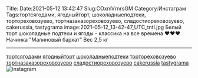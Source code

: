 Title:
Date:2021-05-12 13:42:47
Slug:COxmVrnrsGM
Category:Инстаграм
Tags:тортсягодами, ягодныйторт, шоколадныеподтеки, тортореховозуево, тортназаказореховозуево, сладостиореховозуево, cakerussia, tastygrama
image:2021-05-12_13-42-47_UTC_tntl.jpg
Белый торт шоколадные подтеки и ягоды - классика на все времена ❤❤❤
Начинка "Малиновый бархат"
Вес 2,5 кг
________________________
[тортсягодами]({tag}тортсягодами)
[ягодныйторт]({tag}ягодныйторт) [шоколадныеподтеки]({tag}шоколадныеподтеки) [тортореховозуево]({tag}тортореховозуево) [тортназаказореховозуево]({tag}тортназаказореховозуево) [сладостиореховозуево]({tag}сладостиореховозуево) [cakerussia]({tag}cakerussia) [tastygrama]({tag}tastygrama)
![instagram]({attach}images/2021-05-12_13-42-47_UTC.jpg)
